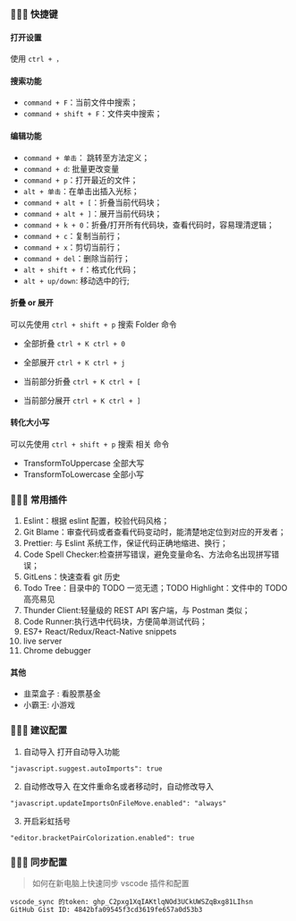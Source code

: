 <!--
 * @Author: your name
 * @Date: 2021-04-01 15:35:41
 * @LastEditTime: 2022-06-05 18:18:31
 * @LastEditors: Vicky Yu
 * @Description: In User Settings Edit
 * @FilePath: /technology-stack/IDE/VScode.md
-->

### 📘📘📘 快捷键

#### 打开设置

使用 `ctrl + ，`

#### 搜索功能

- `command + F`：当前文件中搜索；
- `command + shift + F`：文件夹中搜索；

#### 编辑功能

- `command + 单击`： 跳转至方法定义；
- `command + d`: 批量更改变量
- `command + p`：打开最近的文件；
- `alt + 单击`：在单击出插入光标；
- `command + alt + [`：折叠当前代码块；
- `command + alt + ]`：展开当前代码块；
- `command + k + 0`：折叠/打开所有代码块，查看代码时，容易理清逻辑；
- `command + c`：复制当前行；
- `command + x`：剪切当前行；
- `command + del`：删除当前行；
- `alt + shift + f`：格式化代码；
- `alt + up/down`: 移动选中的行;

#### 折叠 or 展开

可以先使用 `ctrl + shift + p` 搜索 Folder 命令

- 全部折叠 `ctrl + K ctrl + 0`
- 全部展开 `ctrl + K ctrl + j`

- 当前部分折叠 `ctrl + K ctrl + [`
- 当前部分展开 `ctrl + K ctrl + ]`

#### 转化大小写

可以先使用 `ctrl + shift + p` 搜索 相关 命令

- TransformToUppercase 全部大写
- TransformToLowercase 全部小写

### 📘📘📘 常用插件

1. Eslint：根据 eslint 配置，校验代码风格；
2. Git Blame：审查代码或者查看代码变动时，能清楚地定位到对应的开发者；
3. Prettier: 与 Eslint 系统工作，保证代码正确地缩进、换行；
4. Code Spell Checker:检查拼写错误，避免变量命名、方法命名出现拼写错误；
5. GitLens：快速查看 git 历史
6. Todo Tree：目录中的 TODO 一览无遗；TODO Highlight：文件中的 TODO 高亮易见
7. Thunder Client:轻量级的 REST API 客户端，与 Postman 类似；
8. Code Runner:执行选中代码块，方便简单测试代码；
9. ES7+ React/Redux/React-Native snippets
10. live server
11. Chrome debugger

#### 其他

- 韭菜盒子 : 看股票基金
- 小霸王: 小游戏

### 📘📘📘 建议配置

1. 自动导入
   打开自动导入功能

```
"javascript.suggest.autoImports": true
```

2. 自动修改导入
   在文件重命名或者移动时，自动修改导入

```
"javascript.updateImportsOnFileMove.enabled": "always"
```

3. 开启彩虹括号

```
"editor.bracketPairColorization.enabled": true
```

### 📘📘📘 同步配置

> 如何在新电脑上快速同步 vscode 插件和配置

```
vscode_sync 的token: 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
GitHub Gist ID: 4842bfa09545f3cd3619fe657a0d53b3
```
